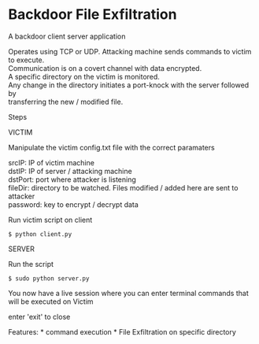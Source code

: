 # Backdoor File Exfiltration


A backdoor client server application 

Operates using TCP or UDP. Attacking machine sends commands to victim to execute.  
Communication is on a covert channel with data encrypted.  
A specific directory on the victim is monitored.  
Any change in the directory initiates a port-knock with the server followed by   
transferring the new / modified file.  



Steps



VICTIM

Manipulate the victim config.txt file with the correct paramaters

srcIP: IP of victim machine  
dstIP: IP of server / attacking machine  
dstPort: port where attacker is listening  
fileDir: directory to be watched. Files modified / added here are sent to attacker  
password: key to encrypt / decrypt data  


Run victim script on client

	$ python client.py




SERVER

Run the script
	
	$ sudo python server.py


You now have a live session where you can enter terminal commands that will be executed on Victim

enter 'exit' to close





Features:
	* command execution
	* File Exfiltration on specific directory 
	
